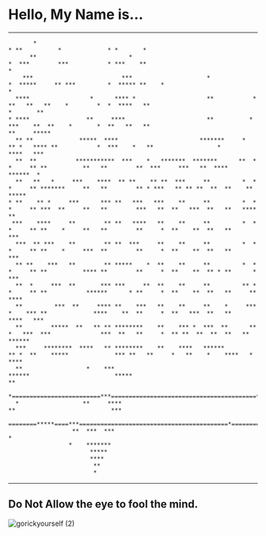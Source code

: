 
 
 <h1><strong>Hello, My Name is...</strong></h1>




  _______________________________________________________________________________________________________________________________________________________________                                        
           *                                                                * **          *             * *       *        
          **                          *                                    *  ***        ***           * ***    **                                             *
        ***                         ***                     *             *  *****     ** ***         *  ***** **    *                                        * 
      ****                 *      **** *                    **           *  **   **   **    *        *  *  ****   **                                *       ** 
    * ****                **     ****                       **          *  ***    **  **    *       *  **   **   **                                **     ***** 
      ** **             *****  ****                       *******     *  ** *   **** **           *  ***    *   **                  *            ****   ***
      **  **           ***********  ***    *   *******  *******      **  *  *     ** **          **   **        **  ***     ***   **  ****      ******  *
      **   **   *     ***    ****  ** **    ** **  ***     **         *  *  *     ** *******     **   **        ** * ***   ** ** **  **  **    **  ***** 
    * **    ** *     ***      *** **   ***   ***    **     **         *  *  *     ** ***  **     **   **        ***   **  **   ***  **   **   ****   **  
     ***    ****     **        ** **   ****   **    **     **         *  *  *     ** **    *     **   **        **     *  **    **  **   **     ***      
      ***  ** ***    **        ** **  ***     **    **     **         *  *  *     ** **    *     ***  **        **     *  **    **  **   **       ***    
      ** **    ***   **        ** *****    *  **    **     **         *  *  *     ** **          **** **        **     *  **    **  ** * **      *  ***  
      **  *     ***  **       *** ***     **  **    **     **         ** *  *     ** **           ******      * **     *  **    **  **   **     **   ****
      **         ***  **     **** **    ***   **    **     **    *     ***  *    *** **             ****    **  **     *  **   ***  **   **    ****   *** 
      **        *****  **   ** ** ********    **    *** *  ***  **      **  *   ***  ***              ***  **   **     *  ** **  **  **  **   ** ******   
      ***     ********  ****   ** ********    **    ****   ******        ** *  **    *****             *** **   **     *   **    *    ****   *    ****         
      **                  *    ***                                        ******                        *****                                       ** 
      *=========================***=========================================***==========================****========================================*======         
      *                  **     ****                                         **                           ***                                           
                ========*****====***==========================================*============================**====================================                   
                      **  ***  ***                                                                          *                          
                     *    *******
                           *****
                           ****
                            **
                            *
   _____________________________________________________________________________________________________________________________________________________________
   
   <h2><strong>Do Not Allow the eye to fool the mind.</strong></h2>

![gorickyourself (2)](https://github.com/Agentofchaoss/Agentofchaoss/assets/109058188/dfa48903-b4d7-4f81-945f-435cc8cddf46)
